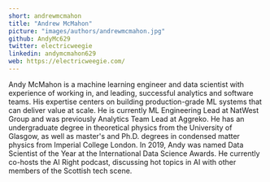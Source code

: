 ```yaml
---
short: andrewmcmahon
title: "Andrew McMahon"
picture: "images/authors/andrewmcmahon.jpg"
github: AndyMc629
twitter: electricweegie
linkedin: andymcmahon629
web: https://electricweegie.com/
---
```


Andy McMahon is a machine learning engineer and data scientist with experience of working in, and leading, successful analytics and software teams. His expertise centers on building production-grade ML systems that can deliver value at scale. He is currently ML Engineering Lead at NatWest Group and was previously Analytics Team Lead at Aggreko. He has an undergraduate degree in theoretical physics from the University of Glasgow, as well as master's and Ph.D. degrees in condensed matter physics from Imperial College London. In 2019, Andy was named Data Scientist of the Year at the International Data Science Awards. He currently co-hosts the AI Right podcast, discussing hot topics in AI with other members of the Scottish tech scene.